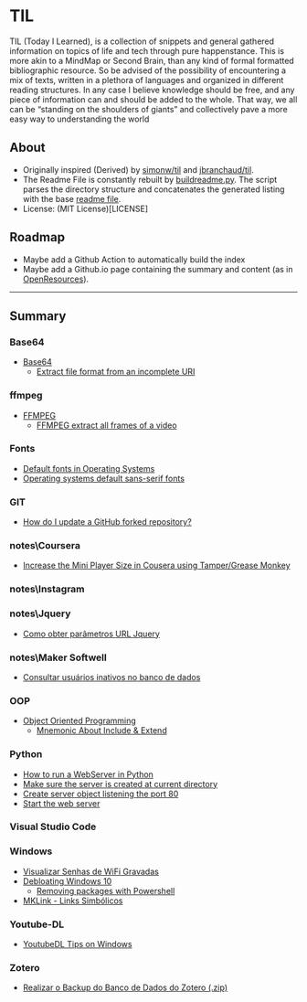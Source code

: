 # TIL

TIL (Today I Learned), is a collection of  snippets and general gathered information on topics of life and tech through pure happenstance.
This is more akin to a MindMap or Second Brain, than any kind of formal formatted bibliographic resource. So be advised of the possibility of encountering a mix of texts, written in a plethora of languages and organized in different reading structures.
In any case I believe knowledge should be free, and any piece of information can and should be added to the whole. That way, we all can be “standing on the shoulders of giants” and collectively pave a more easy way to understanding the world





## About
- Originally inspired (Derived) by [simonw/til](https://github.com/simonw/til) and [jbranchaud/til](https://github.com/jbranchaud/til).
- The Readme File is constantly rebuilt by [buildreadme.py](.meta/buildreadme.py). The script parses the directory structure and concatenates the generated listing with the base [readme file](.meta/basereadme.md). 
- License: (MIT License)[LICENSE]

## Roadmap
- Maybe add a Github Action to automatically build the index
- Maybe add a Github.io page containing the summary and content (as in [OpenResources](https://github.com/thethales/OpenResources)).

---

## Summary





### Base64 
* [Base64](<src/Base64/specificacoes.md>) 
  * [Extract file format from an incomplete URI](<src/Base64/specificacoes.md>) 
### ffmpeg 
* [FFMPEG](<src/ffmpeg/Extract all frames.md>) 
  * [FFMPEG extract all frames of a video](<src/ffmpeg/Extract all frames.md>) 
### Fonts 
* [Default fonts in Operating Systems](<src/Fonts/default-fonts-in-os.md>) 
* [Operating systems default sans-serif fonts](<src/Fonts/default-fonts-in-os.md>) 
### GIT 
* [How do I update a GitHub forked repository?](<src/GIT/rebase.md>) 
### notes\Coursera 
* [Increase the Mini Player Size in Cousera using Tamper/Grease Monkey](<src/notes/Coursera/Grease Monkey.md>) 
### notes\Instagram 
### notes\Jquery 
  * [Como obter parâmetros URL Jquery](<src/notes/Jquery/parametros_url.md>) 
### notes\Maker Softwell 
* [Consultar usuários inativos no banco de dados](<src/notes/Maker Softwell/consulta-usuarios-inativos.md>) 
### OOP 
* [Object Oriented Programming](<src/OOP/Extend-Include.md>) 
  * [Mnemonic About Include & Extend](<src/OOP/Extend-Include.md>) 
### Python 
* [How to run a WebServer in Python](<src/Python/how_to_run_webserver.md>) 
* [Make sure the server is created at current directory](<src/Python/how_to_run_webserver.md>) 
* [Create server object listening the port 80](<src/Python/how_to_run_webserver.md>) 
* [Start the web server](<src/Python/how_to_run_webserver.md>) 
### Visual Studio Code 
### Windows 
* [Visualizar Senhas de WiFi Gravadas](<src/Windows/cmd.md>) 
* [Debloating Windows 10](<src/Windows/Debloat Windows 10.md>) 
  * [Removing packages with Powershell](<src/Windows/Debloat Windows 10.md>) 
* [MKLink - Links Simbólicos](<src/Windows/MkLink.md>) 
### Youtube-DL 
* [YoutubeDL Tips on Windows](<src/Youtube-DL/Windows.md>) 
### Zotero 
* [Realizar o Backup do Banco de Dados do Zotero (.zip)](<src/Zotero/Backup Zotero.md>) 
